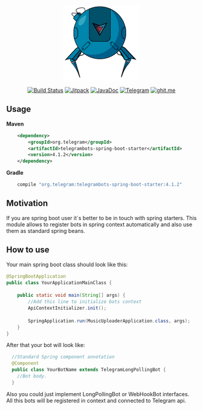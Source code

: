 <div align="center">
  <img src="https://github.com/addo37/AbilityBots/blob/gh-pages/images/API%20BOT-03.png?raw=true" alt="abilitybots" width="200" height="200"/>

[![Build Status](https://travis-ci.org/rubenlagus/TelegramBots.svg?branch=master)](https://travis-ci.org/rubenlagus/TelegramBots)
[![Jitpack](https://jitpack.io/v/rubenlagus/TelegramBots.svg)](https://jitpack.io/#rubenlagus/TelegramBots)
[![JavaDoc](http://svgur.com/i/1Ex.svg)](https://addo37.github.io/AbilityBots/)
[![Telegram](http://trellobot.doomdns.org/telegrambadge.svg)](https://telegram.me/JavaBotsApi)
[![ghit.me](https://ghit.me/badge.svg?repo=rubenlagus/TelegramBots)](https://ghit.me/repo/rubenlagus/TelegramBots)

</div>

Usage
-----

**Maven**

```xml
    <dependency>
        <groupId>org.telegram</groupId>
        <artifactId>telegrambots-spring-boot-starter</artifactId>
        <version>4.1.2</version>
    </dependency>
```

**Gradle**

```gradle
    compile "org.telegram:telegrambots-spring-boot-starter:4.1.2"
```

Motivation
----------
If you are spring boot user it`s better to be in touch with spring starters. This module allows to register bots in spring context automatically and 
also use them as standard spring beans.

How to use
----------
Your main spring boot class should look like this:

```java
@SpringBootApplication
public class YourApplicationMainClass {

	public static void main(String[] args) {
	    //Add this line to initialize bots context
		ApiContextInitializer.init();
		
		SpringApplication.run(MusicUploaderApplication.class, args);
	}
}
```

After that your bot will look like:
```java
  //Standard Spring component annotation
  @Component
  public class YourBotName extends TelegramLongPollingBot {
    //Bot body.
  }
```
Also you could just implement LongPollingBot or WebHookBot interfaces. All this bots will be registered in context and connected to Telegram api.
